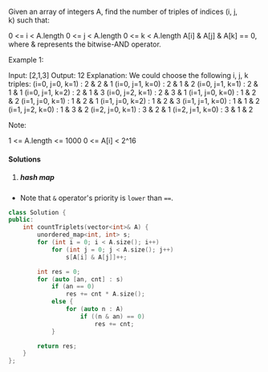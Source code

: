 Given an array of integers A, find the number of triples of indices (i, j, k) such that:

0 <= i < A.length
0 <= j < A.length
0 <= k < A.length
A[i] & A[j] & A[k] == 0, where & represents the bitwise-AND operator.
 

Example 1:

Input: [2,1,3]
Output: 12
Explanation: We could choose the following i, j, k triples:
(i=0, j=0, k=1) : 2 & 2 & 1
(i=0, j=1, k=0) : 2 & 1 & 2
(i=0, j=1, k=1) : 2 & 1 & 1
(i=0, j=1, k=2) : 2 & 1 & 3
(i=0, j=2, k=1) : 2 & 3 & 1
(i=1, j=0, k=0) : 1 & 2 & 2
(i=1, j=0, k=1) : 1 & 2 & 1
(i=1, j=0, k=2) : 1 & 2 & 3
(i=1, j=1, k=0) : 1 & 1 & 2
(i=1, j=2, k=0) : 1 & 3 & 2
(i=2, j=0, k=1) : 3 & 2 & 1
(i=2, j=1, k=0) : 3 & 1 & 2
 

Note:

1 <= A.length <= 1000
0 <= A[i] < 2^16

#### Solutions

1. ##### hash map

- Note that `&` operator's priority is `lower` than `==`.

```cpp
class Solution {
public:
    int countTriplets(vector<int>& A) {
        unordered_map<int, int> s;
        for (int i = 0; i < A.size(); i++)
            for (int j = 0; j < A.size(); j++)
                s[A[i] & A[j]]++;

        int res = 0;
        for (auto [an, cnt] : s)
            if (an == 0)
                res += cnt * A.size();
            else {
                for (auto n : A)
                    if ((n & an) == 0)
                        res += cnt;
            }

        return res;
    }
};
```